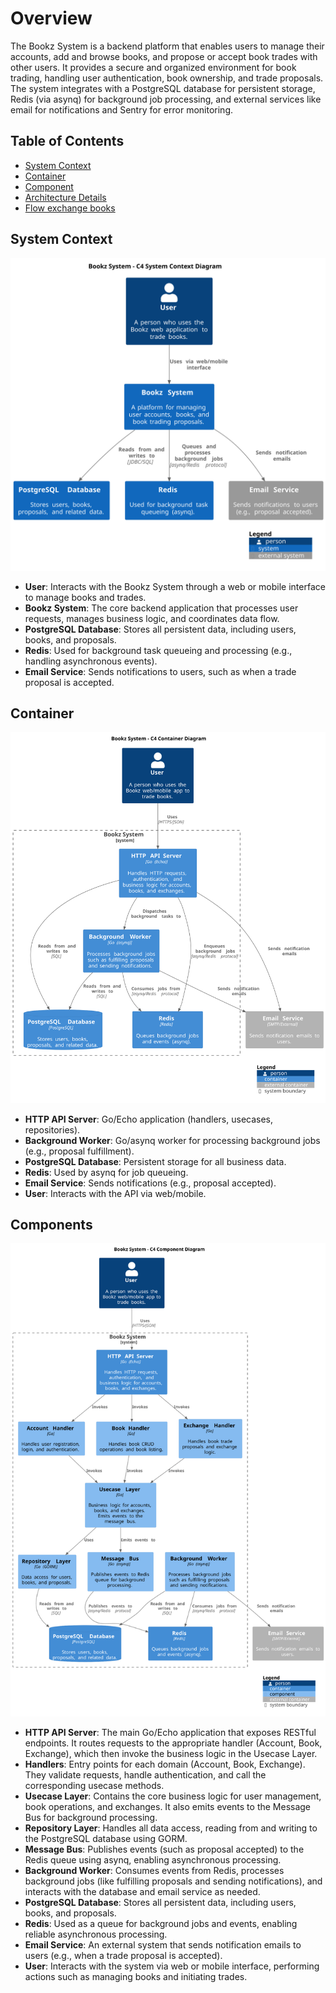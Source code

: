 # Overview

The Bookz System is a backend platform that enables users to manage their accounts, add and browse books, and propose or accept book trades with other users. It provides a secure and organized environment for book trading, handling user authentication, book ownership, and trade proposals. The system integrates with a PostgreSQL database for persistent storage, Redis (via asynq) for background job processing, and external services like email for notifications and Sentry for error monitoring.

## Table of Contents

- [System Context](#system-context)
- [Container](#container)
- [Component](#components)
- [Architecture Details](architecture.md)
- [Flow exchange books](flow_exchange.md)

## System Context

![system-context](diagrams/system-context.svg)

- **User**: Interacts with the Bookz System through a web or mobile interface to manage books and trades.
- **Bookz System**: The core backend application that processes user requests, manages business logic, and coordinates data flow.
- **PostgreSQL Database**: Stores all persistent data, including users, books, and proposals.
- **Redis**: Used for background task queueing and processing (e.g., handling asynchronous events).
- **Email Service**: Sends notifications to users, such as when a trade proposal is accepted.

## Container

![container](diagrams/container.svg)

- **HTTP API Server**: Go/Echo application (handlers, usecases, repositories).
- **Background Worker**: Go/asynq worker for processing background jobs (e.g., proposal fulfillment).
- **PostgreSQL Database**: Persistent storage for all business data.
- **Redis**: Used by asynq for job queueing.
- **Email Service**: Sends notifications (e.g., proposal accepted).
- **User**: Interacts with the API via web/mobile.

## Components

![component](diagrams/component.svg)

- **HTTP API Server**: The main Go/Echo application that exposes RESTful endpoints. It routes requests to the appropriate handler (Account, Book, Exchange), which then invoke the business logic in the Usecase Layer.
- **Handlers**: Entry points for each domain (Account, Book, Exchange). They validate requests, handle authentication, and call the corresponding usecase methods.
- **Usecase Layer**: Contains the core business logic for user management, book operations, and exchanges. It also emits events to the Message Bus for background processing.
- **Repository Layer**: Handles all data access, reading from and writing to the PostgreSQL database using GORM.
- **Message Bus**: Publishes events (such as proposal accepted) to the Redis queue using asynq, enabling asynchronous processing.
- **Background Worker**: Consumes events from Redis, processes background jobs (like fulfilling proposals and sending notifications), and interacts with the database and email service as needed.
- **PostgreSQL Database**: Stores all persistent data, including users, books, and proposals.
- **Redis**: Used as a queue for background jobs and events, enabling reliable asynchronous processing.
- **Email Service**: An external system that sends notification emails to users (e.g., when a trade proposal is accepted).
- **User**: Interacts with the system via web or mobile interface, performing actions such as managing books and initiating trades.
